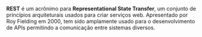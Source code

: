 **REST** é um acrônimo para **Representational State Transfer**, um conjunto de princípios arquiteturais usados para criar serviços web.
Apresentado por Roy Fielding em 2000, tem sido amplamente usado para o desenvolvimento de APIs permitindo a comunicação entre sistemas diversos.
